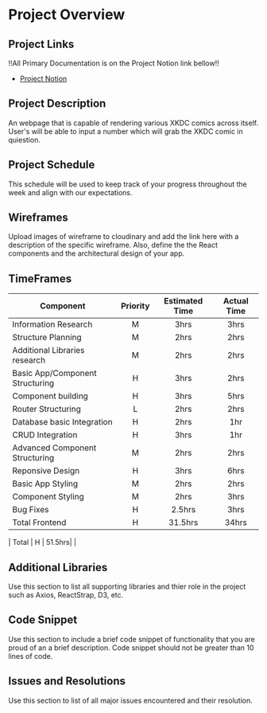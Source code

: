 # Project Overview

## Project Links
!!All Primary Documentation is on the Project Notion link bellow!!


- [Project Notion](https://www.notion.so/FRIZZY-Inc-39ef0fa68a7747da86cc497b05a13d33)


## Project Description

An webpage that is capable of rendering various XKDC comics across itself. User's will be able to input a number which will grab the XKDC comic in quiestion. 



## Project Schedule

This schedule will be used to keep track of your progress throughout the week and align with our expectations.  





## Wireframes

Upload images of wireframe to cloudinary and add the link here with a description of the specific wireframe. Also, define the the React components and the architectural design of your app.





## TimeFrames

| Component | Priority | Estimated Time | Actual Time |
| --- | :---: |  :---: | :---: |
| Information Research | M | 3hrs|3hrs| 
| Structure Planning | M | 2hrs|2hrs| 
| Additional Libraries research| M | 2hrs|2hrs| 
| Basic App/Component Structuring| H | 3hrs|2hrs| 
| Component building| H | 3hrs|5hrs|  
| Router Structuring | L | 2hrs|2hrs|  
| Database basic Integration | H | 2hrs|1hr| 
| CRUD Integration| H | 3hrs|1hr| 
| Advanced Component Structuring| M | 2hrs|2hrs|   
| Reponsive Design| H | 3hrs|6hrs| 
| Basic App Styling| M | 2hrs|2hrs| 
| Component Styling| M | 2hrs|3hrs| 
| Bug Fixes | H | 2.5hrs|3hrs| 
| Total Frontend | H | 31.5hrs|34hrs|  

| Total | H | 51.5hrs|  | 

## Additional Libraries
 Use this section to list all supporting libraries and thier role in the project such as Axios, ReactStrap, D3, etc. 



## Code Snippet

Use this section to include a brief code snippet of functionality that you are proud of an a brief description.  Code snippet should not be greater than 10 lines of code. 



## Issues and Resolutions
 Use this section to list of all major issues encountered and their resolution.

#### 





